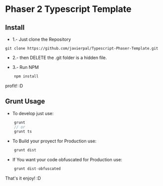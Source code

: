 # Phaser 2 Typescript Template

## Install

- 1.- Just clone the Repository

```
git clone https://github.com/javierpal/Typescript-Phaser-Template.git
```

- 2.- then DELETE the .git folder is a hidden file.

- 3.- Run NPM

```javascript
    npm install
```

profit! :D

## Grunt Usage

- To develop just use:

```javascript
    grunt
    // or
    grunt ts
```

- To Build your proyect for Production use:

```javascript
    grunt dist
```

- If You want your code obfuscated for Production use:

```javascript
    grunt dist-obfuscated
```

That's it enjoy! :D